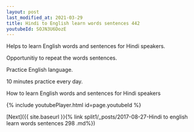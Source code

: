 ```yaml
---
layout: post
last_modified_at: 2021-03-29
title: Hindi to English learn words sentences 442 
youtubeId: SOJN3U6DozE
---
```

 
 
Helps to learn English words and sentences for Hindi speakers.

Opportunitiy to repeat the words sentences. 

Practice English language. 
 
10 minutes practice every day. 
 
How to learn English words and sentences for Hindi speakers 
 
{% include youtubePlayer.html id=page.youtubeId %}
 
 
[Next]({{ site.baseurl }}{% link  split1/_posts/2017-08-27-Hindi to english learn words sentences 298 .md%})
 
